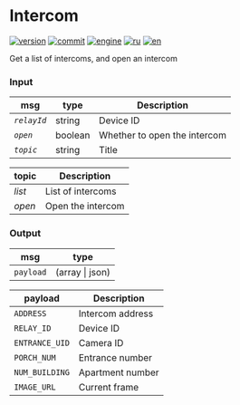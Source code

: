 # Intercom

[![version](https://img.shields.io/npm/v/node-red-contrib-intersvyaz.svg)](https://www.npmjs.org/package/node-red-contrib-intersvyaz)
[![commit](https://img.shields.io/github/last-commit/alex2844/node-intersvyaz.svg)](https://github.com/alex2844/node-intersvyaz)
[![engine](https://img.shields.io/badge/Node-intersvyaz-red.svg)](../README.md)
[![ru](https://img.shields.io/badge/lang-ru-white)](../../ru/node-red/README.md)
[![en](https://img.shields.io/badge/lang-en-white)](README.md)

Get a list of intercoms, and open an intercom


### Input

| msg           | type      | Description
| ---           | ---       | ---
| *`relayId`*   | string    | Device ID
| *`open`*      | boolean   | Whether to open the intercom
| *`topic`*     | string    | Title


| topic     | Description
| ---       | ---
| *list*    | List of intercoms
| *open*    | Open the intercom


### Output

| msg       | type
| ---       | ---
| `payload` | (array \| json)


| payload           | Description
| ---               | ---
| `ADDRESS`         | Intercom address
| `RELAY_ID`        | Device ID
| `ENTRANCE_UID`    | Camera ID
| `PORCH_NUM`       | Entrance number
| `NUM_BUILDING`    | Apartment number
| `IMAGE_URL`       | Current frame
